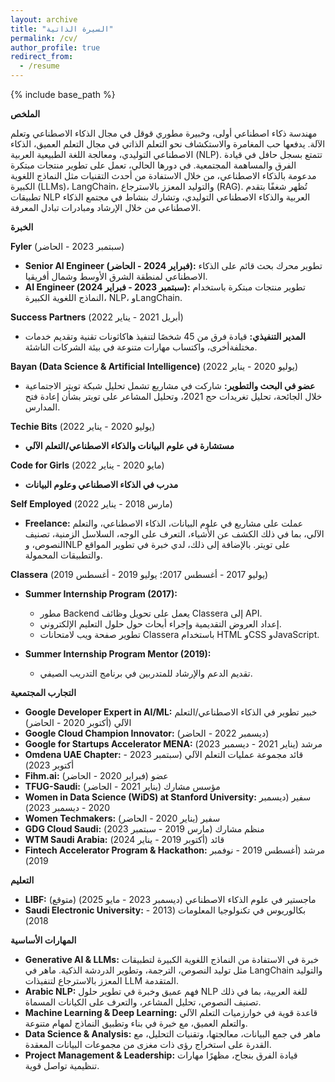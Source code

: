 ```yaml
---
layout: archive
title: "السيرة الذاتية"
permalink: /cv/
author_profile: true
redirect_from:
  - /resume
---
```


{% include base_path %}


**الملخص**  

مهندسة ذكاء اصطناعي أولى، وخبيرة مطوري قوقل في مجال الذكاء الاصطناعي وتعلم الآلة. يدفعها حب المغامرة والاستكشاف نحو التعلم الذاتي في مجال التعلم العميق، الذكاء الاصطناعي التوليدي، ومعالجة اللغة الطبيعية العربية (NLP). تتمتع بسجل حافل في قيادة الفرق والمساهمة المجتمعية. في دورها الحالي، تعمل على تطوير منتجات مبتكرة مدعومة بالذكاء الاصطناعي، من خلال الاستفادة من أحدث التقنيات مثل النماذج اللغوية الكبيرة (LLMs)، LangChain، والتوليد المعزز بالاسترجاع (RAG). تُظهر شغفًا بتقدم تطبيقات NLP العربية والذكاء الاصطناعي التوليدي، وتشارك بنشاط في مجتمع الذكاء الاصطناعي من خلال الإرشاد ومبادرات تبادل المعرفة.

**الخبرة**

**Fyler** (سبتمبر 2023 - الحاضر)

* **Senior AI Engineer (فبراير 2024 - الحاضر):** تطوير محرك بحث قائم على الذكاء الاصطناعي لمنطقة الشرق الأوسط وشمال أفريقيا.
* **AI Engineer (سبتمبر 2023 - فبراير 2024):** تطوير منتجات مبتكرة باستخدام النماذج اللغوية الكبيرة، NLP، وLangChain.

**Success Partners** (أبريل 2021 - يناير 2022)

* **المدير التنفيذي:** قيادة فرق من 45 شخصًا لتنفيذ هاكاثونات تقنية وتقديم خدمات مختلفةأخرى، واكتساب مهارات متنوعة في بيئة الشركات الناشئة.

**Bayan (Data Science & Artificial Intelligence)** (يوليو 2020 - يناير 2022)

* **عضو في البحث والتطوير:** شاركت في مشاريع تشمل تحليل شبكة تويتر الاجتماعية خلال الجائحة، تحليل تغريدات حج 2021، وتحليل المشاعر على تويتر بشأن إعادة فتح المدارس.

**Techie Bits** (يوليو 2020 - يناير 2022)

* **مستشارة في علوم البيانات والذكاء الاصطناعي/التعلم الآلي**

**Code for Girls** (مايو 2020 - يناير 2022)

* **مدرب في الذكاء الاصطناعي وعلوم البيانات**

**Self Employed** (مارس 2018 - يناير 2022)

* **Freelance:** عملت على مشاريع في علوم البيانات، الذكاء الاصطناعي، والتعلم الآلي، بما في ذلك الكشف عن الأشياء، التعرف على الوجه، السلاسل الزمنية، تصنيف النصوص، وNLP على تويتر. بالإضافة إلى ذلك، لدي خبرة في تطوير المواقع والتطبيقات المحمولة.

**Classera** (يوليو 2017 - أغسطس 2017؛ يوليو 2019 - أغسطس 2019)

* **Summer Internship Program (2017):**
    * مطور Backend يعمل على تحويل وظائف Classera إلى API.
    * إعداد العروض التقديمية وإجراء أبحاث حول حلول التعليم الإلكتروني.
    * تطوير صفحة ويب لامتحانات Classera باستخدام HTML وCSS وJavaScript.

* **Summer Internship Program Mentor (2019):**
    * تقديم الدعم والإرشاد للمتدربين في برنامج التدريب الصيفي.

**التجارب المجتمعية**

* **Google Developer Expert in AI/ML:** خبير تطوير في الذكاء الاصطناعي/التعلم الآلي (أكتوبر 2020 - الحاضر)
* **Google Cloud Champion Innovator:** (ديسمبر 2022 - الحاضر)
* **Google for Startups Accelerator MENA:** مرشد (يناير 2021 - ديسمبر 2023)
* **Omdena UAE Chapter:** قائد مجموعة عمليات التعلم الآلي (سبتمبر 2023 - أكتوبر 2023)
* **Fihm.ai:** عضو (فبراير 2020 - الحاضر)
* **TFUG-Saudi:** مؤسس مشارك (يناير 2021 - الحاضر)
* **Women in Data Science (WiDS) at Stanford University:** سفير (ديسمبر 2020 - ديسمبر 2023)
* **Women Techmakers:** سفير (يناير 2020 - الحاضر)
* **GDG Cloud Saudi:** منظم مشارك (مارس 2019 - سبتمبر 2023)
* **WTM Saudi Arabia:** قائد (أكتوبر 2019 - يناير 2024)
* **Fintech Accelerator Program & Hackathon:** مرشد (أغسطس 2019 - نوفمبر 2019)

**التعليم**

* **LIBF:** ماجستير في علوم الذكاء الاصطناعي (ديسمبر 2023 - مايو 2025) (متوقع)
* **Saudi Electronic University:** بكالوريوس في تكنولوجيا المعلومات (2013 - 2018)

**المهارات الأساسية**

* **Generative AI & LLMs:** خبرة في الاستفادة من النماذج اللغوية الكبيرة لتطبيقات مثل توليد النصوص، الترجمة، وتطوير الدردشة الذكية. ماهر في LangChain والتوليد المعزز بالاسترجاع لتنفيذات LLM المتقدمة.
* **Arabic NLP:** فهم عميق وخبرة في تطوير حلول NLP للغة العربية، بما في ذلك تصنيف النصوص، تحليل المشاعر، والتعرف على الكيانات المسماة.
* **Machine Learning & Deep Learning:** قاعدة قوية في خوارزميات التعلم الآلي والتعلم العميق، مع خبرة في بناء وتطبيق النماذج لمهام متنوعة.
* **Data Science & Analysis:** ماهر في جمع البيانات، معالجتها، وتقنيات التحليل، مع القدرة على استخراج رؤى ذات مغزى من مجموعات البيانات المعقدة.
* **Project Management & Leadership:** قيادة الفرق بنجاح، مظهرًا مهارات تنظيمية تواصل قوية.


<!-- Education
======
* B.S. in GitHub, GitHub University, 2012
* M.S. in Jekyll, GitHub University, 2014
* Ph.D in Version Control Theory, GitHub University, 2018 (expected)

Work experience
======
* Summer 2015: Research Assistant
  * Github University
  * Duties included: Tagging issues
  * Supervisor: Professor Git

* Fall 2015: Research Assistant
  * Github University
  * Duties included: Merging pull requests
  * Supervisor: Professor Hub
  
Skills
======
* Skill 1
* Skill 2
  * Sub-skill 2.1
  * Sub-skill 2.2
  * Sub-skill 2.3
* Skill 3

Publications
======
  <ul>{% for post in site.publications %}
    {% include archive-single-cv.html %}
  {% endfor %}</ul> -->
  
<!-- Talks
======
  <ul>{% for post in site.talks %}
    {% include archive-single-talk-cv.html %}
  {% endfor %}</ul>
  
Teaching
======
  <ul>{% for post in site.teaching %}
    {% include archive-single-cv.html %}
  {% endfor %}</ul> -->
  
<!-- Service and leadership
======
* Currently signed in to 43 different slack teams -->
